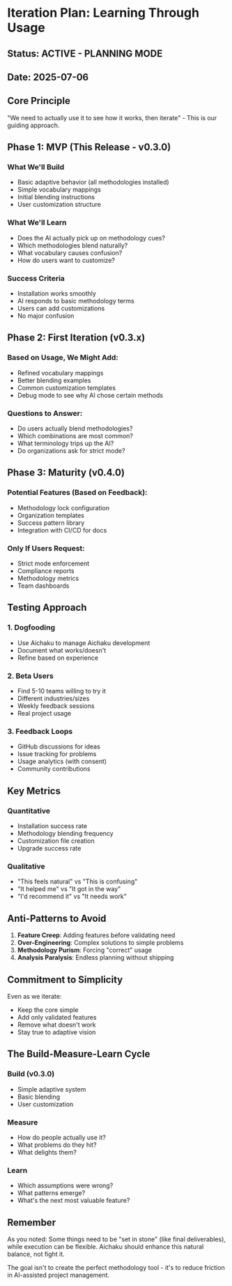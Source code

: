 # Iteration Plan: Learning Through Usage

## Status: ACTIVE - PLANNING MODE

## Date: 2025-07-06

## Core Principle

"We need to actually use it to see how it works, then iterate" - This is our guiding approach.

## Phase 1: MVP (This Release - v0.3.0)

### What We'll Build

- Basic adaptive behavior (all methodologies installed)
- Simple vocabulary mappings
- Initial blending instructions
- User customization structure

### What We'll Learn

- Does the AI actually pick up on methodology cues?
- Which methodologies blend naturally?
- What vocabulary causes confusion?
- How do users want to customize?

### Success Criteria

- Installation works smoothly
- AI responds to basic methodology terms
- Users can add customizations
- No major confusion

## Phase 2: First Iteration (v0.3.x)

### Based on Usage, We Might Add:

- Refined vocabulary mappings
- Better blending examples
- Common customization templates
- Debug mode to see why AI chose certain methods

### Questions to Answer:

- Do users actually blend methodologies?
- Which combinations are most common?
- What terminology trips up the AI?
- Do organizations ask for strict mode?

## Phase 3: Maturity (v0.4.0)

### Potential Features (Based on Feedback):

- Methodology lock configuration
- Organization templates
- Success pattern library
- Integration with CI/CD for docs

### Only If Users Request:

- Strict mode enforcement
- Compliance reports
- Methodology metrics
- Team dashboards

## Testing Approach

### 1. Dogfooding

- Use Aichaku to manage Aichaku development
- Document what works/doesn't
- Refine based on experience

### 2. Beta Users

- Find 5-10 teams willing to try it
- Different industries/sizes
- Weekly feedback sessions
- Real project usage

### 3. Feedback Loops

- GitHub discussions for ideas
- Issue tracking for problems
- Usage analytics (with consent)
- Community contributions

## Key Metrics

### Quantitative

- Installation success rate
- Methodology blending frequency
- Customization file creation
- Upgrade success rate

### Qualitative

- "This feels natural" vs "This is confusing"
- "It helped me" vs "It got in the way"
- "I'd recommend it" vs "It needs work"

## Anti-Patterns to Avoid

1. **Feature Creep**: Adding features before validating need
2. **Over-Engineering**: Complex solutions to simple problems
3. **Methodology Purism**: Forcing "correct" usage
4. **Analysis Paralysis**: Endless planning without shipping

## Commitment to Simplicity

Even as we iterate:

- Keep the core simple
- Add only validated features
- Remove what doesn't work
- Stay true to adaptive vision

## The Build-Measure-Learn Cycle

### Build (v0.3.0)

- Simple adaptive system
- Basic blending
- User customization

### Measure

- How do people actually use it?
- What problems do they hit?
- What delights them?

### Learn

- Which assumptions were wrong?
- What patterns emerge?
- What's the next most valuable feature?

## Remember

As you noted: Some things need to be "set in stone" (like final deliverables), while execution can be flexible. Aichaku
should enhance this natural balance, not fight it.

The goal isn't to create the perfect methodology tool - it's to reduce friction in AI-assisted project management.
